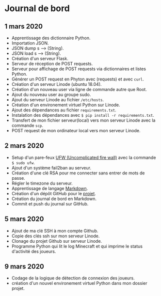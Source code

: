 # Journal de bord

## 1 mars 2020

- Apprentissage des dictionnaire Python.
- Importation JSON.
- JSON dump s --> (String).
- JSON load s --> (String).
- Création d'un serveur Flask.
- Serveur de réception de POST requests.
- Serveur pour affichage de POST requests via dictionnaires et listes Python.
- Générer un POST request en Phyton avec (requests) et avec `curl`.
- Création d'un serveur Linode (ubuntu 18.04).
- Création d'un nouveau user via ligne de commande autre que Root.
- Ajout du nouveau user au groupe sudo.
- Ajout du serveur Linode au fichier `/etc/hosts`.
- Création d'un environement virtuel Python sur Linode.
- Ajout des dépendances au fichier `requirements.txt`.
- Instalation des dépendances avec `$ pip install -r requirements.txt`.
- Transfert de mon fichier serveur(local) vers mon serveur Linode avec la commande `scp`.
- POST request de mon ordinateur local vers mon serveur Linode.

## 2 mars 2020

- Setup d'un pare-feux [UFW (Uncomplicated fire wall)](https://www.digitalocean.com/community/tutorials/how-to-set-up-a-firewall-with-ufw-on-ubuntu-18-04) avec la commande `$ sudo ufw`.
- Ajout d'un système fail2ban au serveur.
- Création d'une clé RSA pour me connecter sans entrer de mots de passe.
- Régler le timezone du serveur.
- Apprentissage de langage [Markdown](https://guides.github.com/features/mastering-markdown/).
- Création d'un dépôt GitHub pour le [projet](https://github.com/DamdlBT/Projet-IoT-h20).
- Création du journal de bord en Markdown.
- Commit et push du journal sur GitHub.

## 5 mars 2020

- Ajout de ma clé SSH à mon compte Github.
- Copie des clés ssh sur mon serveur Linode.
- Clonage du projet Github sur serveur Linode.
- Programme Python qui lit le log Minecraft et qui imprime le status d'activité des joueurs.

## 9 mars 2020

- Codage de la logique de détection de connexion des joueurs.
- création d'un nouvel environement virtuel Python dans mon dossier projet.